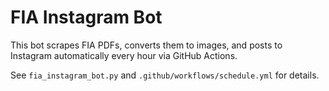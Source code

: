 # FIA Instagram Bot

This bot scrapes FIA PDFs, converts them to images, and posts to Instagram automatically every hour via GitHub Actions.

See `fia_instagram_bot.py` and `.github/workflows/schedule.yml` for details.
